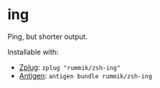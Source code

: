 # ing
Ping, but shorter output.

Installable with:
- [Zplug](https://github.com/zplug/zplug): `zplug "rummik/zsh-ing"`
- [Antigen](https://github.com/zsh-users/antigen): `antigen bundle rummik/zsh-ing`

